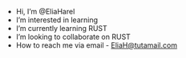 - Hi, I’m @EliaHarel
- I’m interested in learning
- I’m currently learning RUST
- I’m looking to collaborate on RUST
- How to reach me via email - EliaH@tutamail.com

